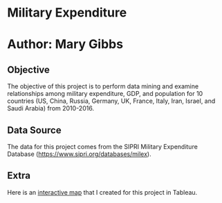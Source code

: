 # Military Expenditure
# Author: Mary Gibbs
## Objective 
The objective of this project is to perform data mining and examine relationships among military expenditure, GDP, and population for 10 countries (US, China, Russia, Germany, UK, France, Italy, Iran, Israel, and Saudi Arabia) from 2010-2016. 
## Data Source
The data for this project comes from the SIPRI Military Expenditure Database (https://www.sipri.org/databases/milex).
## Extra
Here is an [interactive map](https://public.tableau.com/profile/mary.gibbs#!/vizhome/map_537/Sheet1) that I created for this project in Tableau. 
